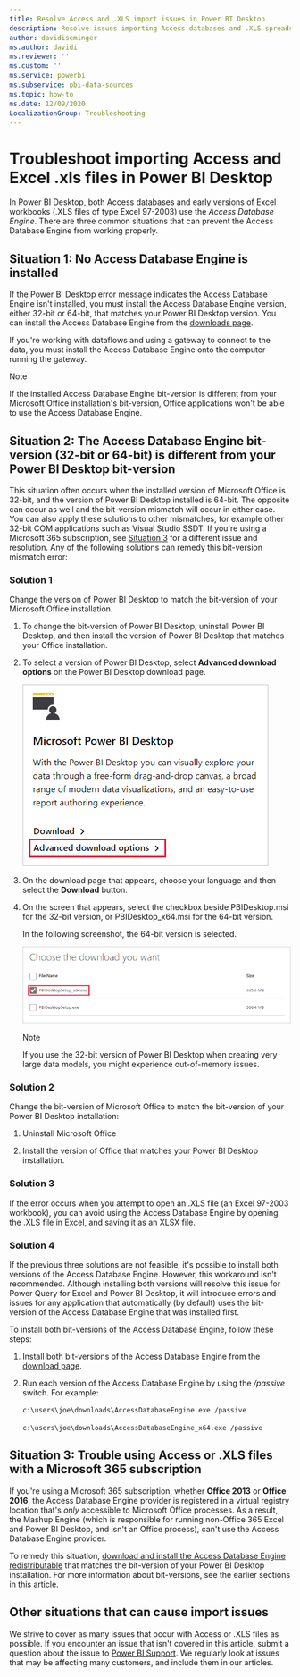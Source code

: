 ```yaml
---
title: Resolve Access and .XLS import issues in Power BI Desktop
description: Resolve issues importing Access databases and .XLS spreadsheets in Power BI Desktop and Power Query
author: davidiseminger
ms.author: davidi
ms.reviewer: ''
ms.custom: ''
ms.service: powerbi
ms.subservice: pbi-data-sources
ms.topic: how-to
ms.date: 12/09/2020
LocalizationGroup: Troubleshooting
---
```

# Troubleshoot importing Access and Excel .xls files in Power BI Desktop

In Power BI Desktop, both Access databases and early versions of Excel workbooks (.XLS files of type Excel 97-2003) use the *Access Database Engine*. There are three common situations that can prevent the Access Database Engine from working properly.

## Situation 1: No Access Database Engine is installed

If the Power BI Desktop error message indicates the Access Database Engine isn't installed, you must install the Access Database Engine version, either 32-bit or 64-bit, that matches your Power BI Desktop version. You can install the Access Database Engine from the [downloads page](https://www.microsoft.com/download/details.aspx?id=13255).

If you're working with dataflows and using a gateway to connect to the data, you must install the Access Database Engine onto the computer running the gateway. 

>[!NOTE]
>If the installed Access Database Engine bit-version is different from your Microsoft Office installation's bit-version, Office applications won't be able to use the Access Database Engine.

## Situation 2: The Access Database Engine bit-version (32-bit or 64-bit) is different from your Power BI Desktop bit-version

This situation often occurs when the installed version of Microsoft Office is 32-bit, and the version of Power BI Desktop installed is 64-bit. The opposite can occur as well and the bit-version mismatch will occur in either case. You can also apply these solutions to other mismatches, for example other 32-bit COM applications such as Visual Studio SSDT. If you're using a Microsoft 365 subscription, see [Situation 3](#situation-3-trouble-using-access-or-xls-files-with-a-microsoft-365-subscription) for a different issue and resolution. Any of the following solutions can remedy this bit-version mismatch error:

### Solution 1

Change the version of Power BI Desktop to match the bit-version of your Microsoft Office installation. 

1. To change the bit-version of Power BI Desktop, uninstall Power BI Desktop, and then install the version of Power BI Desktop that matches your Office installation. 

1. To select a version of Power BI Desktop, select **Advanced download options** on the Power BI Desktop download page.
   
   ![Advanced download options on the Power BI Desktop download page](media/desktop-access-database-errors/desktop-access-errors-1.png)
   
1. On the download page that appears, choose your language and then select the **Download** button. 
 
1. On the screen that appears, select the checkbox beside PBIDesktop.msi for the 32-bit version, or PBIDesktop_x64.msi for the 64-bit version. 

   In the following screenshot, the 64-bit version is selected.
   
   ![Choose the type of  Power BI Desktop download](media/desktop-access-database-errors/desktop-access-errors-2.png)
   
   >[!NOTE]
   >If you use the 32-bit version of Power BI Desktop when creating very large data models, you might experience out-of-memory issues.

### Solution 2

Change the bit-version of Microsoft Office to match the bit-version of your Power BI Desktop installation:

1. Uninstall Microsoft Office

2. Install the version of Office that matches your Power BI Desktop installation.

### Solution 3

If the error occurs when you attempt to open an .XLS file (an Excel 97-2003 workbook), you can avoid using the Access Database Engine by opening the .XLS file in Excel, and saving it as an XLSX file.

### Solution 4

If the previous three solutions are not feasible, it's possible to install both versions of the Access Database Engine. However, this workaround isn't recommended. Although installing both versions will resolve this issue for Power Query for Excel and Power BI Desktop, it will introduce errors and issues for any application that automatically (by default) uses the bit-version of the Access Database Engine that was installed first. 

To install both bit-versions of the Access Database Engine, follow these steps:

1. Install both bit-versions of the Access Database Engine from the [download page](https://www.microsoft.com/download/details.aspx?id=13255). 

1. Run each version of the Access Database Engine by using the */passive* switch. For example:

   ```console
   c:\users\joe\downloads\AccessDatabaseEngine.exe /passive

   c:\users\joe\downloads\AccessDatabaseEngine_x64.exe /passive
   ```

## Situation 3: Trouble using Access or .XLS files with a Microsoft 365 subscription

If you're using a Microsoft 365 subscription, whether **Office 2013** or **Office 2016**, the Access Database Engine provider is registered in a virtual registry location that's *only* accessible to Microsoft Office processes. As a result, the Mashup Engine (which is responsible for running non-Office 365 Excel and Power BI Desktop, and isn't an Office process), can't use the Access Database Engine provider.

To remedy this situation, [download and install the Access Database Engine redistributable](https://www.microsoft.com/download/details.aspx?id=13255) that matches the bit-version of your Power BI Desktop installation. For more information about bit-versions, see the earlier sections in this article.

## Other situations that can cause import issues

We strive to cover as many issues that occur with Access or .XLS files as possible. If you encounter an issue that isn't covered in this article, submit a question about the issue to [Power BI Support](https://powerbi.microsoft.com/support/). We regularly look at issues that may be affecting many customers, and include them in our articles.

